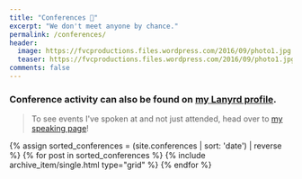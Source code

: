 ```yaml
---
title: "Conferences 🤝"
excerpt: "We don't meet anyone by chance."
permalink: /conferences/
header:
  image: https://fvcproductions.files.wordpress.com/2016/09/photo1.jpg
  teaser: https://fvcproductions.files.wordpress.com/2016/09/photo1.jpg
comments: false
---
```


### Conference activity can also be found on [my Lanyrd profile](http://lanyrd.com/profile/fvcproductions/ "Lanyrd").

> To see events I've spoken at and not just attended, head over to [my speaking page](http://fvcproductions.com/services/speaking/ "Speaking")!

<div class="grid__wrapper">
    {% assign sorted_conferences = (site.conferences | sort: 'date') | reverse %}
    {% for post in sorted_conferences %}
        {% include archive_item/single.html type="grid" %}
    {% endfor %}
</div>